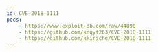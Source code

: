 ```yaml
---
id: CVE-2018-1111
pocs: 
    - https://www.exploit-db.com/raw/44890
    - https://github.com/knqyf263/CVE-2018-1111
    - https://github.com/kkirsche/CVE-2018-1111
---
```

